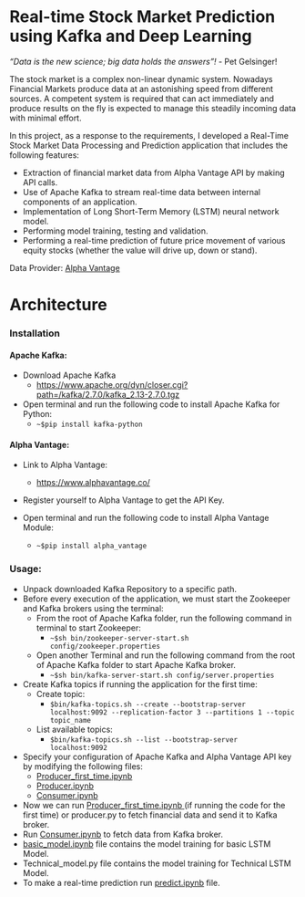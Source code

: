 # Real-time Stock Market Prediction using Kafka and Deep Learning
<i>“Data is the new science; big data holds the answers”!</i> - Pet Gelsinger!

The stock market is a complex non-linear dynamic system. Nowadays Financial Markets produce data at an astonishing speed from different sources. A competent system is required that can act immediately and produce results on the fly is expected to manage this steadily incoming data with minimal effort.

In this project, as a response to the requirements, I developed a Real-Time Stock Market Data Processing and Prediction application that includes the following features:
- Extraction of financial market data from Alpha Vantage API by making API calls.
- Use of Apache Kafka to stream real-time data between internal components of an application.
- Implementation of Long Short-Term Memory (LSTM) neural network model.
- Performing model training, testing and validation.
- Performing a real-time prediction of future price movement of various equity stocks (whether the value will drive up, down or stand).

Data Provider: [Alpha Vantage](https://www.alphavantage.co/)

# Architecture

### Installation

#### Apache Kafka:
- Download Apache Kafka
  - https://www.apache.org/dyn/closer.cgi?path=/kafka/2.7.0/kafka_2.13-2.7.0.tgz
- Open terminal and run the following code to install Apache Kafka for Python:
  - `~$pip install kafka-python`

#### Alpha Vantage:
- Link to Alpha Vantage:
  - https://www.alphavantage.co/

- Register yourself to Alpha Vantage to get the API Key.
- Open terminal and run the following code to install Alpha Vantage Module:
  - `~$pip install alpha_vantage`

### Usage:
- Unpack downloaded Kafka Repository to a specific path.
- Before every execution of the application, we must start the Zookeeper and Kafka brokers using the terminal:
  - From the root of Apache Kafka folder, run the following command in terminal to start Zookeeper:
    - `~$sh bin/zookeeper-server-start.sh config/zookeeper.properties`
  - Open another Terminal and run the following command from the root of Apache Kafka folder to start Apache Kafka broker.
    - `~$sh bin/kafka-server-start.sh config/server.properties`
- Create Kafka topics if running the application for the first time:
  - Create topic:
    - `$bin/kafka-topics.sh --create --bootstrap-server localhost:9092 --replication-factor 3 --partitions 1 --topic topic_name`
  - List available topics:
    - `$bin/kafka-topics.sh --list --bootstrap-server localhost:9092`
- Specify your configuration of Apache Kafka and Alpha Vantage API key by modifying the following files:
  - [Producer_first_time.ipynb ](https://github.com/PatKrrizh/Real-time-Stock-Market-Forecasting-using-Kafka-and-Deep-Learning/blob/main/producer_first_time.ipynb)
  - [Producer.ipynb](https://github.com/PatKrrizh/Real-time-Stock-Market-Forecasting-using-Kafka-and-Deep-Learning/blob/main/producer.ipynb)
  - [Consumer.ipynb](https://github.com/PatKrrizh/Real-time-Stock-Market-Forecasting-using-Kafka-and-Deep-Learning/blob/main/consumer.ipynb)
- Now we can run [Producer_first_time.ipynb ](https://github.com/PatKrrizh/Real-time-Stock-Market-Forecasting-using-Kafka-and-Deep-Learning/blob/main/producer_first_time.ipynb) (if running the code for the first time) or producer.py to fetch financial data and send it to Kafka broker.
- Run [Consumer.ipynb](https://github.com/PatKrrizh/Real-time-Stock-Market-Forecasting-using-Kafka-and-Deep-Learning/blob/main/consumer.ipynb) to fetch data from Kafka broker.
- [basic_model.ipynb](https://github.com/PatKrrizh/Real-time-Stock-Market-Forecasting-using-Kafka-and-Deep-Learning/blob/main/basic_model.ipynb) file contains the model training for basic LSTM Model.
- Technical_model.py file contains the model training for Technical LSTM Model.
- To make a real-time prediction run [predict.ipynb](https://github.com/PatKrrizh/Real-time-Stock-Market-Forecasting-using-Kafka-and-Deep-Learning/blob/main/predict.ipynb) file.
